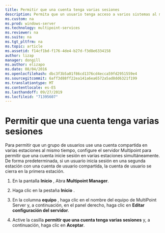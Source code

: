 ```yaml
---
title: Permitir que una cuenta tenga varias sesiones
description: Permita que un usuario tenga acceso a varios sistemas al mismo tiempo.
ms.custom: na
ms.prod: windows-server
ms.technology: multipoint-services
ms.reviewer: na
ms.suite: na
ms.tgt_pltfrm: na
ms.topic: article
ms.assetid: f14cf1bd-f176-4de4-b27d-f3d8e6334158
author: lizap
manager: dongill
ms.author: elizapo
ms.date: 08/04/2016
ms.openlocfilehash: dbc3f3b5a01f86cd1376cd4ecca59fd2951559e4
ms.sourcegitcommit: 6aff3d88ff22ea141a6ea6572a5ad8dd6321f199
ms.translationtype: MT
ms.contentlocale: es-ES
ms.lasthandoff: 09/27/2019
ms.locfileid: "71395607"
---
```

# <a name="allow-one-account-to-have-multiple-sessions"></a>Permitir que una cuenta tenga varias sesiones
Para permitir que un grupo de usuarios use una cuenta compartida en varias estaciones al mismo tiempo, configure el servidor Multipoint para permitir que una cuenta inicie sesión en varias estaciones simultáneamente. De forma predeterminada, si un usuario inicia sesión en una segunda estación con una cuenta de usuario compartida, la cuenta de usuario se cierra en la primera estación.  
  
1.  En la pantalla **Inicio** , Abra **Multipoint Manager**.  
  
2.  Haga clic en la pestaña **Inicio** .  
  
3.  En la columna **equipo** , haga clic en el nombre del equipo de MultiPoint Server y, a continuación, en el panel derecho, haga clic en **Editar configuración del servidor**.  
  
4.  Active la casilla **permitir que una cuenta tenga varias sesiones** y, a continuación, haga clic en **Aceptar**.  
  
